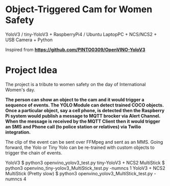 # Object-Triggered Cam for Women Safety
YoloV3 / tiny-YoloV3 + RaspberryPi4 / Ubuntu LaptopPC + NCS/NCS2 + USB Camera + Python
  
Inspired from **https://github.com/PINTO0309/OpenVINO-YoloV3**

# Project Idea

The project is a tribute to women safety on the day of International Women's day. 

**The person can show an object to the cam and it would trigger a sequence of events. The YOLO Module can detect trained COCO objects. Once a particular object, say a cell phone, is detected then the Raspberry Pi system would publish a message to MQTT brocker via Alert Channel. When the message is received by the MQTT Client then it would trigger an SMS and Phone call (to police station or relatives) via Twilio integration.** 

The clip of the event can be sent over FFMpeg and sent as an MMS. Going  forward, the Yolo or Tiny Yolo can be re-trained with custom objects to trigger the chain of events.

YoloV3
$ python3 openvino_yolov3_test.py
tiny-YoloV3 + NCS2 MultiStick
$ python3 openvino_tiny-yolov3_MultiStick_test.py -numncs 1
YoloV3 + NCS2 MultiStick (Pretty slow)
$ python3 openvino_yolov3_MultiStick_test.py -numncs 4

